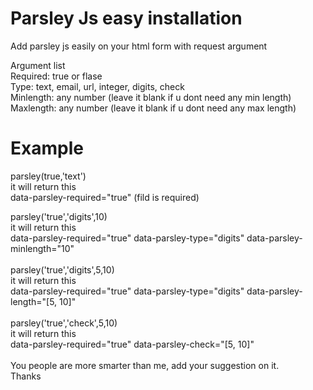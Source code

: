 # Parsley Js easy installation
Add parsley js easily on your html form with request argument

Argument list <br>
Required: true or flase <br>
Type: text, email, url, integer, digits, check <br>
Minlength: any number (leave it blank if u dont need any min length) <br>
Maxlength: any number (leave it blank if u dont need any max length) <br>

# Example
parsley(true,'text')   <br>
it will return this  <br>
data-parsley-required="true" (fild is required) <br>

parsley('true','digits',10) <br>
it will return this  <br>
data-parsley-required="true" data-parsley-type="digits" data-parsley-minlength="10"  <br>
 <br>
parsley('true','digits',5,10) <br>
it will return this  <br>
data-parsley-required="true" data-parsley-type="digits" data-parsley-length="[5, 10]" <br>
 <br>
parsley('true','check',5,10) <br>
it will return this  <br>
data-parsley-required="true" data-parsley-check="[5, 10]" <br>
<br>
You people are more smarter than me, add your suggestion on it.<br>
Thanks<br>

